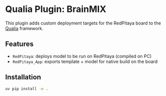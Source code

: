 # Qualia Plugin: BrainMIX

This plugin adds custom deployment targets for the RedPitaya board to the [Qualia](https://github.com/LEAT-EDGE/qualia-core) framework.

## Features

- `RedPitaya`: deploys model to be run on RedPitaya (compiled on PC)
- `RedPitaya_App`: exports template + model for native build on the board

## Installation

```bash
uv pip install -e .
